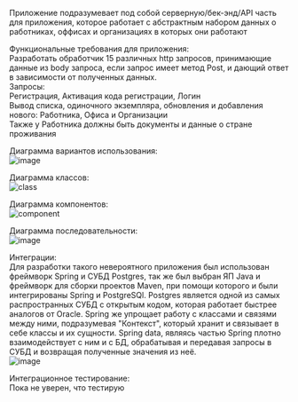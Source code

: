 Приложение подразумевает под собой серверную/бек-энд/API часть для приложения, которое работает с абстрактным набором данных о работниках, оффисах и организациях в которых они работают

Функциональные требования для приложения:  
Разработать обработчик 15 различных http запросов, принимающие данные из body запроса, если запрос имеет метод Post, и дающий ответ в зависимости от полученных данных.  
Запросы:  
Регистрация, Активация кода регистрации, Логин  
Вывод списка, одиночного экземпляра, обновления и добавления нового: Работника, Офиса и Организации  
Также у Работника должны быть документы и данные о стране проживания  

Диаграмма вариантов использования:  
![image](https://user-images.githubusercontent.com/57756987/175766056-6aeb95a4-ec5e-4a3a-8644-17db25ed986d.png)  

Диаграмма классов:  
![class](https://user-images.githubusercontent.com/57756987/175766096-47cbcefc-1d9c-454a-b170-c661906d4b88.png)  

Диаграмма компонентов:  
![component](https://user-images.githubusercontent.com/57756987/175766415-b699d483-296c-4d5a-b4c0-976812ffa23c.jpeg)  

Диаграмма последовательности:  
![image](https://user-images.githubusercontent.com/57756987/175884877-ae39a844-7c2a-4721-82b5-5381cfb21485.png)

Интеграции:  
Для разработки такого невероятного приложения был использован фреймворк Spring и СУБД Postgres, так же был выбран ЯП Java и фреймворк для сборки проектов Maven, при помощи которого и были интегрированы Spring и PostgreSQl. Postgres является одной из самых распространных СУБД с открытым кодом, которая работает быстрее аналогов от Oracle. Spring же упрощает работу с классами и связями между ними, подразумевая "Контекст", который хранит и связывает в себе классы и их сущности. Spring data, являясь частью Spring плотно взаимодействует с ним и с БД, обрабатывая и передавая запросы в СУБД и возвращая полученные значения из неё.   
![image](https://user-images.githubusercontent.com/57756987/175495150-10793a95-1ae8-4796-b51f-911f52b8bc34.png)  

Интеграционное тестирование:  
Пока не уверен, что тестирую
